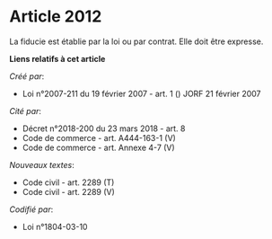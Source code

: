 # Article 2012

La fiducie est établie par la loi ou par contrat. Elle doit être expresse.

**Liens relatifs à cet article**

_Créé par_:

  - Loi n°2007-211 du 19 février 2007 - art. 1 () JORF 21 février 2007

_Cité par_:

  - Décret n°2018-200 du 23 mars 2018 - art. 8
  - Code de commerce - art. A444-163-1 (V)
  - Code de commerce - art. Annexe 4-7 (V)

_Nouveaux textes_:

  - Code civil - art. 2289 (T)
  - Code civil - art. 2289 (V)

_Codifié par_:

  - Loi n°1804-03-10
